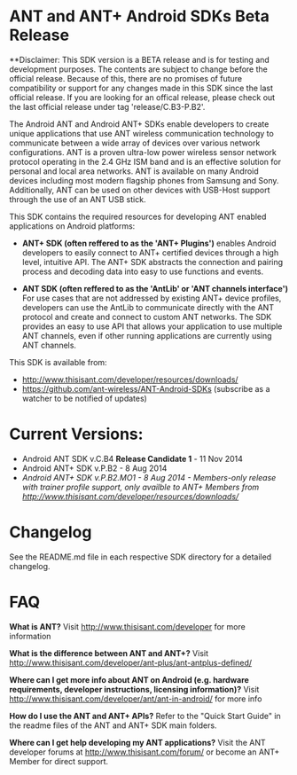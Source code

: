# ANT and ANT+ Android SDKs Beta Release

**Disclaimer: This SDK version is a BETA release and is for testing and development purposes. The contents are subject to change before the official release. Because of this, there are no promises of future compatibility or support for any changes made in this SDK since the last official release. If you are looking for an offical release, please check out the last official release under tag 'release/C.B3-P.B2'.

The Android ANT and Android ANT+ SDKs enable developers to create unique applications that use ANT wireless communication technology to communicate between a wide array of devices over various network configurations. ANT is a proven ultra-low power wireless sensor network protocol operating in the 2.4 GHz ISM band and is an effective solution for personal and local area networks. ANT is available on many Android devices including most modern flagship phones from Samsung and Sony. Additionally, ANT can be used on other devices with USB-Host support through the use of an ANT USB stick.

This SDK contains the required resources for developing ANT enabled applications on Android platforms:

* <b>ANT+ SDK (often reffered to as the 'ANT+ Plugins')</b> enables Android developers to easily connect to ANT+ certified devices through a high level, intuitive API. The ANT+ SDK abstracts the connection and pairing process and decoding data into easy to use functions and events.

* <b>ANT SDK (often reffered to as the 'AntLib' or 'ANT channels interface')</b> For use cases that are not addressed by existing ANT+ device profiles, developers can use the AntLib to communicate directly with the ANT protocol and create and connect to custom ANT networks. The SDK provides an easy to use API that allows your application to use multiple ANT channels, even if other running applications are currently using ANT channels.

This SDK is available from:

* http://www.thisisant.com/developer/resources/downloads/
* https://github.com/ant-wireless/ANT-Android-SDKs (subscribe as a watcher to be notified of updates)

# Current Versions:
* Android ANT SDK v.C.B4 **Release Candidate 1** - 11 Nov 2014
* Android ANT+ SDK v.P.B2 - 8 Aug 2014
* <i>Android ANT+ SDK v.P.B2.MO1 - 8 Aug 2014 - Members-only release with trainer profile support, only availble to ANT+ Members from http://www.thisisant.com/developer/resources/downloads/</i>

# Changelog
See the README.md file in each respective SDK directory for a detailed changelog.

# FAQ
**What is ANT?**
Visit http://www.thisisant.com/developer for more information

**What is the difference between ANT and ANT+?**
Visit http://www.thisisant.com/developer/ant-plus/ant-antplus-defined/

**Where can I get more info about ANT on Android (e.g. hardware requirements, developer instructions, licensing information)?**
Visit http://www.thisisant.com/developer/ant/ant-in-android/ for more info

**How do I use the ANT and ANT+ APIs?**
Refer to the "Quick Start Guide" in the readme files of the ANT and ANT+ SDK main folders.

**Where can I get help developing my ANT applications?**
Visit the ANT developer forums at http://www.thisisant.com/forum/ or become an ANT+ Member for direct support.